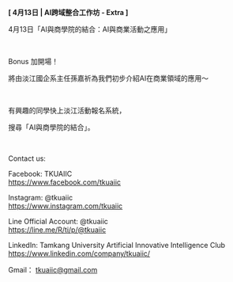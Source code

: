 **[ 4月13日 | AI跨域整合工作坊 - Extra ]**

4月13日「AI與商學院的結合：AI與商業活動之應用」

&nbsp;

Bonus 加開場！

將由淡江國企系主任孫嘉祈為我們初步介紹AI在商業領域的應用～

&nbsp;

有興趣的同學快上淡江活動報名系統，

搜尋「AI與商學院的結合」。

&nbsp;

Contact us:

Facebook: TKUAIIC <br />https://www.facebook.com/tkuaiic

Instagram: @tkuaiic <br />https://www.instagram.com/tkuaiic

Line Official Account: @tkuaiic <br />https://line.me/R/ti/p/@tkuaiic

LinkedIn: Tamkang University Artificial Innovative Intelligence Club <br />https://www.linkedin.com/company/tkuaiic/

Gmail： tkuaiic@gmail.com

